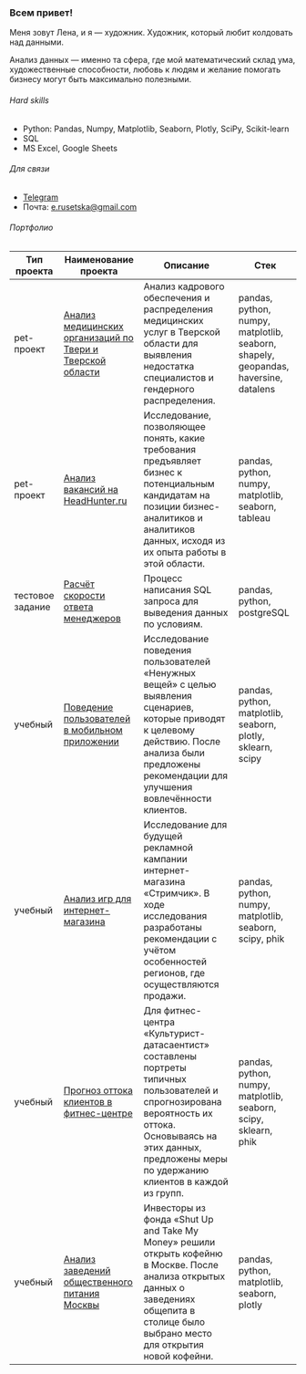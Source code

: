 ### Всем привет!

Меня зовут Лена, и я — художник. Художник, который любит колдовать над данными.

Анализ данных — именно та сфера, где мой математический склад ума, художественные способности, любовь к людям и желание помогать бизнесу могут быть максимально полезными. 

###### Hard skills
- Python: Pandas, Numpy, Matplotlib, Seaborn, Plotly, SciPy, Scikit-learn
- SQL
- MS Excel, Google Sheets

###### Для связи
- [Telegram](https://t.me/i_rusetska)
- Почта: e.rusetska@gmail.com

###### Портфолио
| Тип проекта  | Наименование проекта       | Описание                             | Стек                        |
|----|----------------------------|--------------------------------------|-----------------------------|
| pet-проект |[Анализ медицинских организаций по Твери и Тверской области](https://github.com/rusetska/Portfolio/tree/5a90880f1befe441eb7085de51a711e0afd4ef00/mo_tver)|Анализ кадрового обеспечения и распределения медицинских услуг в Тверской области для выявления недостатка специалистов и гендерного распределения.|pandas, python, numpy, matplotlib, seaborn, shapely, geopandas, haversine, datalens|
| pet-проект |[Анализ вакансий на HeadHunter.ru](https://github.com/rusetska/Portfolio/tree/5a90880f1befe441eb7085de51a711e0afd4ef00/jobs_analysis)|Исследование, позволяющее понять, какие требования предъявляет бизнес к потенциальным кандидатам на позиции бизнес-аналитиков и аналитиков данных, исходя из их опыта работы в этой области.|pandas, python, numpy, matplotlib, seaborn, tableau|
| тестовое задание |[Расчёт скорости ответа менеджеров](https://github.com/rusetska/Portfolio/tree/5a90880f1befe441eb7085de51a711e0afd4ef00/average_response_time)|Процесс написания SQL запроса для выведения данных по условиям. |pandas, python, postgreSQL|
| учебный |[Поведение пользователей в мобильном приложении](https://github.com/rusetska/Portfolio/tree/5a90880f1befe441eb7085de51a711e0afd4ef00/user_behaviour_patterns)|Исследование поведения пользователей «Ненужных вещей» с целью выявления сценариев, которые приводят к целевому действию. После анализа были предложены рекомендации для улучшения вовлечённости клиентов.|pandas, python, matplotlib, seaborn, plotly, sklearn, scipy|
| учебный |[Анализ игр для интернет-магазина](https://github.com/rusetska/Portfolio/tree/5a90880f1befe441eb7085de51a711e0afd4ef00/games_analysis)|Исследование для будущей рекламной кампании интернет-магазина «Стримчик». В ходе исследования разработаны рекомендации с учётом особенностей регионов, где осуществляются продажи.|pandas, python, numpy, matplotlib, seaborn, scipy, phik|
| учебный |[Прогноз оттока клиентов в фитнес-центре](https://github.com/rusetska/Portfolio/tree/5a90880f1befe441eb7085de51a711e0afd4ef00/fitness_centre)|Для фитнес-центра «Культурист-датасаентист» составлены портреты типичных пользователей и спрогнозирована вероятность их оттока. Основываясь на этих данных, предложены меры по удержанию клиентов в каждой из групп.|pandas, python, numpy, matplotlib, seaborn, scipy, sklearn, phik|
| учебный |[Анализ заведений общественного питания Москвы](https://github.com/rusetska/Portfolio/tree/5a90880f1befe441eb7085de51a711e0afd4ef00/catering_in_moscow)|Инвесторы из фонда «Shut Up and Take My Money» решили открыть кофейню в Москве. После анализа открытых данных о заведениях общепита в столице было выбрано место для открытия новой кофейни.|pandas, python, matplotlib, seaborn, plotly|
